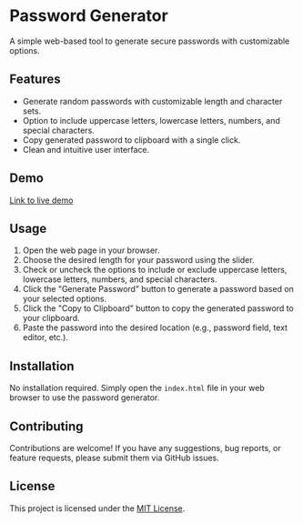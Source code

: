 # Password Generator

A simple web-based tool to generate secure passwords with customizable options.

## Features

- Generate random passwords with customizable length and character sets.
- Option to include uppercase letters, lowercase letters, numbers, and special characters.
- Copy generated password to clipboard with a single click.
- Clean and intuitive user interface.

## Demo

[Link to live demo](https://www.arshad6261.github.io/Password-Generator) 

## Usage

1. Open the web page in your browser.
2. Choose the desired length for your password using the slider.
3. Check or uncheck the options to include or exclude uppercase letters, lowercase letters, numbers, and special characters.
4. Click the "Generate Password" button to generate a password based on your selected options.
5. Click the "Copy to Clipboard" button to copy the generated password to your clipboard.
6. Paste the password into the desired location (e.g., password field, text editor, etc.).

## Installation

No installation required. Simply open the `index.html` file in your web browser to use the password generator.

## Contributing

Contributions are welcome! If you have any suggestions, bug reports, or feature requests, please submit them via GitHub issues.

## License

This project is licensed under the [MIT License](LICENSE).
